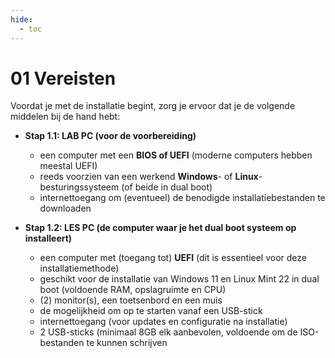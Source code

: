 ```yaml
---
hide:
  - toc
---
```


# 01 Vereisten
Voordat je met de installatie begint, zorg je ervoor dat je de volgende middelen bij de hand hebt:

- **Stap 1.1: LAB PC (voor de voorbereiding)**
    - een computer met een **BIOS of UEFI** (moderne computers hebben meestal UEFI)
    - reeds voorzien van een werkend **Windows**- of **Linux**-besturingssysteem (of beide in dual boot)
    - internettoegang om (eventueel) de benodigde installatiebestanden te downloaden

- **Stap 1.2: LES PC (de computer waar je het dual boot systeem op installeert)**
    - een computer met (toegang tot) **UEFI** (dit is essentieel voor deze installatiemethode)
    - geschikt voor de installatie van Windows 11 en Linux Mint 22 in dual boot (voldoende RAM, opslagruimte en CPU)
    - (2) monitor(s), een toetsenbord en een muis
    - de mogelijkheid om op te starten vanaf een USB-stick
    - internettoegang (voor updates en configuratie na installatie)
    - 2 USB-sticks (minimaal 8GB elk aanbevolen, voldoende om de ISO-bestanden te kunnen schrijven